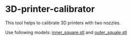 # 3D-printer-calibrator
This tool helps to calibrate 3D printers with two nozzles.

Use following models: [inner_square.stl](http://devel.lulzbot.com/TAZ/accessories/dual_extruder/dual_extruder-1.0/Calibration/calibration_squares/inner_square.stl) and [outer_squale.stl](http://devel.lulzbot.com/TAZ/accessories/dual_extruder/dual_extruder-1.0/Calibration/calibration_squares/outer_square.stl)
